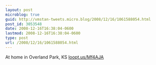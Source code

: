 ```yaml
---
layout: post
microblog: true
guid: http://vmstan-tweets.micro.blog/2008/12/16/1061588054.html
post_id: 3053548
date: 2008-12-16T16:38:04-0600
lastmod: 2008-12-16T16:38:04-0600
type: post
url: /2008/12/16/1061588054.html
---
```

At home in Overland Park, KS [loopt.us/Mf4AJA](http://loopt.us/Mf4AJA)
